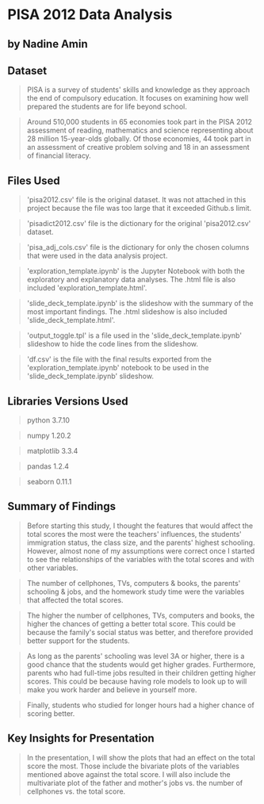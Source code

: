 # PISA 2012 Data Analysis
## by Nadine Amin   


## Dataset  

> PISA is a survey of students' skills and knowledge as they approach the end of compulsory education. It focuses on examining how well prepared the students are for life beyond school.

> Around 510,000 students in 65 economies took part in the PISA 2012 assessment of reading, mathematics and science representing about 28 million 15-year-olds globally. Of those economies, 44 took part in an assessment of creative problem solving and 18 in an assessment of financial literacy.  


## Files Used

> 'pisa2012.csv' file is the original dataset. It was not attached in this project because the file was too large that it exceeded Github.s limit.

> 'pisadict2012.csv' file is the dictionary for the original 'pisa2012.csv' dataset.

> 'pisa_adj_cols.csv' file is the dictionary for only the chosen columns that were used in the data analysis project.

> 'exploration_template.ipynb' is the Jupyter Notebook with both the exploratory and explanatory data analyses. The .html file is also included 'exploration_template.html'.

> 'slide_deck_template.ipynb' is the slideshow with the summary of the most important findings. The .html slideshow is also included 'slide_deck_template.html'.

> 'output_toggle.tpl' is a file used in the 'slide_deck_template.ipynb' slideshow to hide the code lines from the slideshow. 

> 'df.csv' is the file with the final results exported from the 'exploration_template.ipynb' notebook to be used in the 'slide_deck_template.ipynb' slideshow.

## Libraries Versions Used

> python      3.7.10

> numpy       1.20.2

> matplotlib  3.3.4

> pandas      1.2.4

> seaborn    0.11.1

## Summary of Findings  

> Before starting this study, I thought the features that would affect the total scores the most were the teachers' influences, the students' immigration status, the class size, and the parents' highest schooling. However, almost none of my assumptions were correct once I started to see the relationships of the variables with the total scores and with other variables.  

> The number of cellphones, TVs, computers &amp; books, the parents' schooling &amp; jobs, and the homework study time were the variables that affected the total scores.  

> The higher the number of cellphones, TVs, computers and books, the higher the chances of getting a better total score. This could be because the family's social status was better, and therefore provided better support for the students.

> As long as the parents' schooling was level 3A or higher, there is a good chance that the students would get higher grades. Furthermore, parents who had full-time jobs resulted in their children getting higher scores. This could be because having role models to look up to will make you work harder and believe in yourself more.  
 
> Finally, students who studied for longer hours had a higher chance of scoring better.   


## Key Insights for Presentation  

> In the presentation, I will show the plots that had an effect on the total score the most. Those include the bivariate plots of the variables mentioned above against the total score. I will also include the multivariate plot of the father and mother's jobs vs. the number of cellphones vs. the total score.
